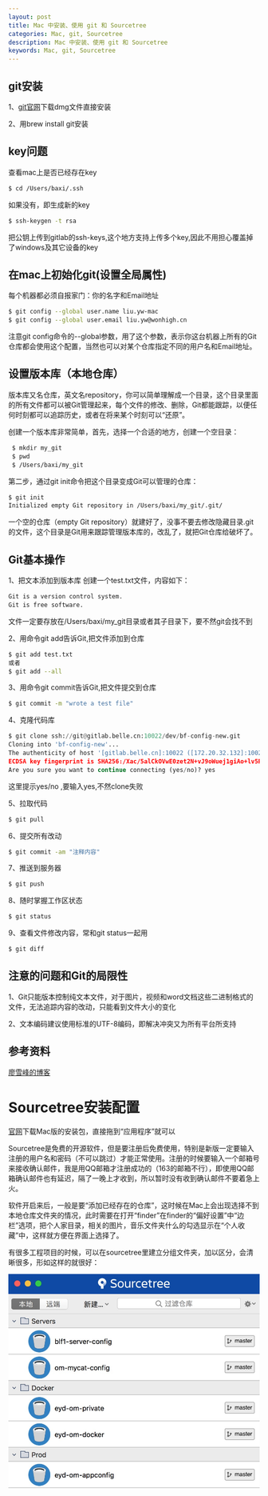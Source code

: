 ```yaml
---
layout: post
title: Mac 中安装、使用 git 和 Sourcetree
categories: Mac, git, Sourcetree
description: Mac 中安装、使用 git 和 Sourcetree
keywords: Mac, git, Sourcetree
---
```

## git安装
1、[git官网](https://git-scm.com/)下载dmg文件直接安装

2、用brew install git安装

## key问题
查看mac上是否已经存在key
``` sh
$ cd /Users/baxi/.ssh
```
如果没有，即生成新的key
``` sh
$ ssh-keygen -t rsa
```
把公钥上传到gitlab的ssh-keys,这个地方支持上传多个key,因此不用担心覆盖掉了windows及其它设备的key

## 在mac上初始化git(设置全局属性)
每个机器都必须自报家门：你的名字和Email地址
``` sh
$ git config --global user.name liu.yw-mac
$ git config --global user.email liu.yw@wonhigh.cn
```
注意git config命令的--global参数，用了这个参数，表示你这台机器上所有的Git仓库都会使用这个配置，当然也可以对某个仓库指定不同的用户名和Email地址。

## 设置版本库（本地仓库）
版本库又名仓库，英文名repository，你可以简单理解成一个目录，这个目录里面的所有文件都可以被Git管理起来，每个文件的修改、删除，Git都能跟踪，以便任何时刻都可以追踪历史，或者在将来某个时刻可以“还原”。

创建一个版本库非常简单，首先，选择一个合适的地方，创建一个空目录：
``` sh
 $ mkdir my_git
 $ pwd
 $ /Users/baxi/my_git
 ```

 第二步，通过git init命令把这个目录变成Git可以管理的仓库：
 ``` sh
 $ git init
Initialized empty Git repository in /Users/baxi/my_git/.git/
```
一个空的仓库（empty Git repository）就建好了，没事不要去修改隐藏目录.git的文件，这个目录是Git用来跟踪管理版本库的，改乱了，就把Git仓库给破坏了。

## Git基本操作
1、把文本添加到版本库
创建一个test.txt文件，内容如下：
``` sh
Git is a version control system.
Git is free software.
```
文件一定要存放在/Users/baxi/my_git目录或者其子目录下，要不然git会找不到

2、用命令git add告诉Git,把文件添加到仓库
``` sh
$ git add test.txt
或者
$ git add --all
```
3、用命令git commit告诉Git,把文件提交到仓库
``` sh
$ git commit -m "wrote a test file"
```
4、克隆代码库
``` python
$ git clone ssh://git@gitlab.belle.cn:10022/dev/bf-config-new.git
Cloning into 'bf-config-new'...
The authenticity of host '[gitlab.belle.cn]:10022 ([172.20.32.132]:10022)' can't be established.
ECDSA key fingerprint is SHA256:/Xac/5alCkOVwE0zet2N+vJ9oWuej1giAo+lv5PMxzc.
Are you sure you want to continue connecting (yes/no)? yes
```
这里提示yes/no ,要输入yes,不然clone失败

5、拉取代码
``` sh
$ git pull
```
6、提交所有改动
``` sh
$ git commit -am "注释内容"
```
7、推送到服务器
``` sh
$ git push
```
8、随时掌握工作区状态
``` sh
$ git status
```
9、查看文件修改内容，常和git status一起用
``` sh
$ git diff
```


## 注意的问题和Git的局限性
1、Git只能版本控制纯文本文件，对于图片，视频和word文档这些二进制格式的文件，无法追踪内容的改动，只能看到文件大小的变化

2、文本编码建议使用标准的UTF-8编码，即解决冲突又为所有平台所支持

## 参考资料
[廖雪峰的博客](https://www.liaoxuefeng.com/wiki/0013739516305929606dd18361248578c67b8067c8c017b000)

# Sourcetree安装配置
[官网](https://www.sourcetreeapp.com/)下载Mac版的安装包，直接拖到“应用程序”就可以

Sourcetree是免费的开源软件，但是要注册后免费使用，特别是新版一定要输入注册的用户名和密码（不可以跳过）才能正常使用。注册的时候要输入一个邮箱号来接收确认邮件，我是用QQ邮箱才注册成功的（163的邮箱不行），即使用QQ邮箱确认邮件也有延迟，隔了一晚上才收到，所以暂时没有收到确认邮件不要着急上火。

软件开启来后，一般是要“添加已经存在的仓库”，这时候在Mac上会出现选择不到本地仓库文件夹的情况，此时需要在打开“finder”在finder的“偏好设置”中“边栏”选项，把个人家目录，相关的图片，音乐文件夹什么的勾选显示在“个人收藏”中，这样就方便在界面上选择了。

有很多工程项目的时候，可以在sourcetree里建立分组文件夹，加以区分，会清晰很多，形如这样的就很好：

![aa1](/images/posts/mac/markdown-img-paste-20180302163956748.png)
